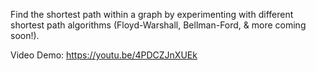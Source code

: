 Find the shortest path within a graph by experimenting with different shortest path algorithms (Floyd-Warshall, Bellman-Ford, & more coming soon!).

Video Demo: https://youtu.be/4PDCZJnXUEk
